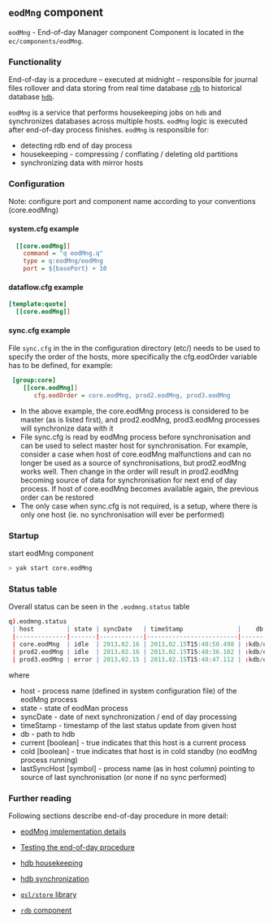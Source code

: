 ## **`eodMng` component**
`eodMng` - End-of-day Manager component
Component is located in the `ec/components/eodMng`.

### Functionality
End-of-day is a procedure – executed at midnight – responsible for journal files rollover and data
storing from real time database [`rdb`](../rdb) to historical database [`hdb`](../hdb).

`eodMng` is a service that performs housekeeping jobs on `hdb` and synchronizes databases across
multiple hosts. `eodMng` logic is executed after end-of-day process finishes. 
`eodMng` is responsible for:
- detecting rdb end of day process
- housekeeping - compressing / conflating / deleting old partitions
- synchronizing data with mirror hosts

### Configuration
Note: configure port and component name according to your conventions (core.eodMng)

#### system.cfg example
```cfg
  [[core.eodMng]]
    command = "q eodMng.q"
    type = q:eodMng/eodMng
    port = ${basePort} + 10
```

#### dataflow.cfg example
```cfg
[template:quote]
  [[core.eodMng]]
```

#### sync.cfg example
 File `sync.cfg` in the in the configuration directory (etc/) needs to be used to specify the order of the hosts, more specifically the cfg.eodOrder variable has to be defined, for example:
```cfg
 [group:core]
    [[core.eodMng]]
       cfg.eodOrder = core.eodMng, prod2.eodMng, prod3.eodMng
```
- In the above example, the core.eodMng process is considered to be master (as is listed first), and prod2.eodMng, prod3.eodMng processes will synchronize data with it
- File sync.cfg is read by eodMng process before synchronisation and can be used to select master host for synchronisation. For example, consider a case when host of core.eodMng malfunctions and can no longer be used as a source of synchronisations, but prod2.eodMng works well. Then change in the order will result in prod2.eodMng becoming source of data for synchronisation for next end of day process. If host of core.eodMng becomes available again, the previous order can be restored
- The only case when sync.cfg is not required, is a setup, where there is only one host (ie. no synchronisation will ever be performed)

### Startup
start eodMng component
```bash
> yak start core.eodMng
```

### Status table

 Overall status can be seen in the `.eodmng.status` table
```q
q).eodmng.status
 | host         | state | syncDate   | timeStamp               |    db    | current | cold | lastSyncHost |
 |--------------|-------|------------|-------------------------|----------|---------|------|--------------|
 | core.eodMng  | idle  | 2013.02.16 | 2013.02.15T15:48:50.498 | :kdb/db0 | 0       | 0    |none          |
 | prod2.eodMng | idle  | 2013.02.16 | 2013.02.15T15:48:36.102 | :kdb/db1 | 1       | 0    |core.eodMng   |
 | prod3.eodMng | error | 2013.02.15 | 2013.02.15T15:48:47.112 | :kdb/db2 | 0       | 1    |core.eodMng   |
```

 where
- host - process name (defined in system configuration file) of the eodMng process 
- state - state of eodMan process
- syncDate - date of next synchronization / end of day processing
- timeStamp - timestamp of the last status update from given host
- db - path to hdb
- current [boolean] - true indicates that this host is a current process
- cold [boolean] - true indicates that host is in cold standby (no eodMng process running)
- lastSyncHost [symbol] - process name (as in host column) pointing to source of last synchronisation (or none if no sync performed)

 
### Further reading

Following sections describe end-of-day procedure in more detail:
- [eodMng implementation details](doc/eodMng-implementation-details.md)
- [Testing the end-of-day procedure](doc/Testing-the-end-of-day-procedure.md)
- [hdb housekeeping](doc/hdb-housekeeping.md)
- [hdb synchronization](doc/hdb-synchronization.md)

- [`qsl/store` library](../../libraries/qsl/store.q)
- [`rdb` component](../rdb)

